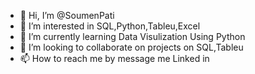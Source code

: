 - 👋 Hi, I’m @SoumenPati
- 👀 I’m interested in SQL,Python,Tableu,Excel
- 🌱 I’m currently learning Data Visulization Using Python
- 💞️ I’m looking to collaborate on projects on SQL,Tableu
- 📫 How to reach me by message me Linked in

<!---
SoumenPati/SoumenPati is a ✨ special ✨ repository because its `README.md` (this file) appears on your GitHub profile.
You can click the Preview link to take a look at your changes.
--->
